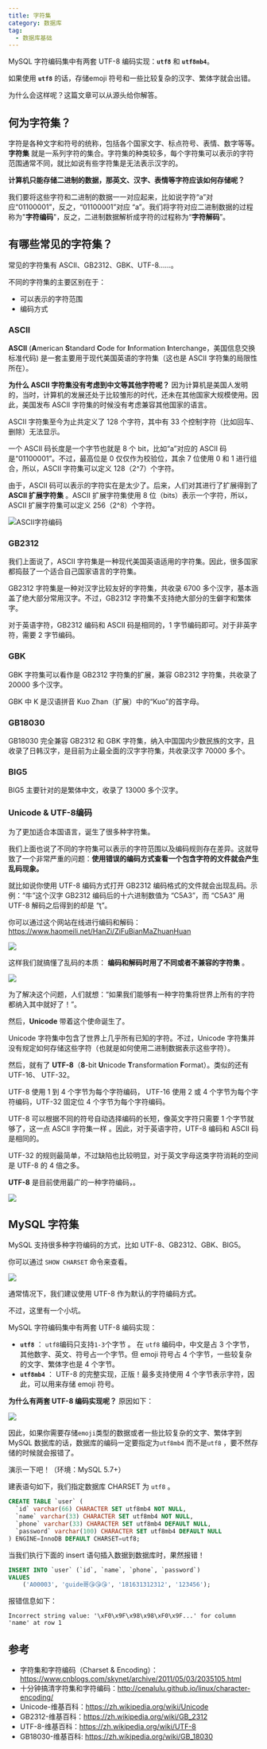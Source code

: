 ```yaml
---
title: 字符集
category: 数据库
tag:
  - 数据库基础
---
```



MySQL 字符编码集中有两套 UTF-8 编码实现：**`utf8`** 和 **`utf8mb4`**。

如果使用 **`utf8`**  的话，存储emoji 符号和一些比较复杂的汉字、繁体字就会出错。

为什么会这样呢？这篇文章可以从源头给你解答。

## 何为字符集？

字符是各种文字和符号的统称，包括各个国家文字、标点符号、表情、数字等等。 **字符集** 就是一系列字符的集合。字符集的种类较多，每个字符集可以表示的字符范围通常不同，就比如说有些字符集是无法表示汉字的。

**计算机只能存储二进制的数据，那英文、汉字、表情等字符应该如何存储呢？**

我们要将这些字符和二进制的数据一一对应起来，比如说字符“a”对应“01100001”，反之，“01100001”对应 “a”。我们将字符对应二进制数据的过程称为"**字符编码**"，反之，二进制数据解析成字符的过程称为“**字符解码**”。

## 有哪些常见的字符集？

常见的字符集有 ASCII、GB2312、GBK、UTF-8......。

不同的字符集的主要区别在于：

- 可以表示的字符范围
- 编码方式

### ASCII

**ASCII** (**A**merican **S**tandard **C**ode for **I**nformation **I**nterchange，美国信息交换标准代码) 是一套主要用于现代美国英语的字符集（这也是 ASCII 字符集的局限性所在）。

**为什么 ASCII 字符集没有考虑到中文等其他字符呢？** 因为计算机是美国人发明的，当时，计算机的发展还处于比较雏形的时代，还未在其他国家大规模使用。因此，美国发布 ASCII 字符集的时候没有考虑兼容其他国家的语言。

ASCII 字符集至今为止共定义了 128 个字符，其中有 33 个控制字符（比如回车、删除）无法显示。

一个 ASCII 码长度是一个字节也就是 8 个 bit，比如“a”对应的 ASCII 码是“01100001”。不过，最高位是 0 仅仅作为校验位，其余 7 位使用 0 和 1 进行组合，所以，ASCII 字符集可以定义 128（2^7）个字符。

由于，ASCII 码可以表示的字符实在是太少了。后来，人们对其进行了扩展得到了 **ASCII 扩展字符集** 。ASCII 扩展字符集使用 8 位（bits）表示一个字符，所以，ASCII 扩展字符集可以定义 256（2^8）个字符。

![ASCII字符编码](https://img-blog.csdnimg.cn/img_convert/c1c6375d08ca268690cef2b13591a5b4.png)

### GB2312

我们上面说了，ASCII 字符集是一种现代美国英语适用的字符集。因此，很多国家都捣鼓了一个适合自己国家语言的字符集。

GB2312 字符集是一种对汉字比较友好的字符集，共收录 6700 多个汉字，基本涵盖了绝大部分常用汉字。不过，GB2312 字符集不支持绝大部分的生僻字和繁体字。

对于英语字符，GB2312 编码和 ASCII 码是相同的，1 字节编码即可。对于非英字符，需要 2 字节编码。

### GBK

GBK 字符集可以看作是 GB2312 字符集的扩展，兼容 GB2312 字符集，共收录了 20000 多个汉字。

GBK 中 K 是汉语拼音 Kuo Zhan（扩展）中的“Kuo”的首字母。

### GB18030

GB18030 完全兼容 GB2312 和 GBK 字符集，纳入中国国内少数民族的文字，且收录了日韩汉字，是目前为止最全面的汉字字符集，共收录汉字 70000 多个。

### BIG5

BIG5 主要针对的是繁体中文，收录了 13000 多个汉字。

### Unicode & UTF-8编码

为了更加适合本国语言，诞生了很多种字符集。

我们上面也说了不同的字符集可以表示的字符范围以及编码规则存在差异。这就导致了一个非常严重的问题：**使用错误的编码方式查看一个包含字符的文件就会产生乱码现象。**

就比如说你使用 UTF-8 编码方式打开 GB2312 编码格式的文件就会出现乱码。示例：“牛”这个汉字 GB2312 编码后的十六进制数值为 “C5A3”，而 “C5A3” 用 UTF-8 解码之后得到的却是 “ţ”。

你可以通过这个网站在线进行编码和解码：https://www.haomeili.net/HanZi/ZiFuBianMaZhuanHuan

![](https://img-blog.csdnimg.cn/836c49b117ee4408871b0020b74c991d.png)

这样我们就搞懂了乱码的本质： **编码和解码时用了不同或者不兼容的字符集** 。

![](https://guide-blog-images.oss-cn-shenzhen.aliyuncs.com/javaguide/a8808cbabeea49caa3af27d314fa3c02-1.jpg)

为了解决这个问题，人们就想：“如果我们能够有一种字符集将世界上所有的字符都纳入其中就好了！”。

然后，**Unicode** 带着这个使命诞生了。

Unicode 字符集中包含了世界上几乎所有已知的字符。不过，Unicode 字符集并没有规定如何存储这些字符（也就是如何使用二进制数据表示这些字符）。

然后，就有了 **UTF-8**（**8**-bit **U**nicode **T**ransformation **F**ormat）。类似的还有 UTF-16、 UTF-32。

UTF-8 使用 1 到 4 个字节为每个字符编码， UTF-16 使用 2 或 4 个字节为每个字符编码，UTF-32 固定位 4 个字节为每个字符编码。

UTF-8 可以根据不同的符号自动选择编码的长短，像英文字符只需要 1 个字节就够了，这一点 ASCII 字符集一样 。因此，对于英语字符，UTF-8 编码和 ASCII 码是相同的。

UTF-32 的规则最简单，不过缺陷也比较明显，对于英文字母这类字符消耗的空间是 UTF-8 的 4 倍之多。

**UTF-8** 是目前使用最广的一种字符编码，。

![](https://guide-blog-images.oss-cn-shenzhen.aliyuncs.com/javaguide/1280px-Utf8webgrowth.svg.png)

## MySQL 字符集

MySQL 支持很多种字符编码的方式，比如 UTF-8、GB2312、GBK、BIG5。

你可以通过 `SHOW CHARSET` 命令来查看。

![](https://guide-blog-images.oss-cn-shenzhen.aliyuncs.com/javaguide/image-20211008164229671.png)

通常情况下，我们建议使用 UTF-8 作为默认的字符编码方式。

不过，这里有一个小坑。

MySQL 字符编码集中有两套 UTF-8 编码实现：

- **`utf8`** ： `utf8`编码只支持`1-3`个字节 。 在 `utf8` 编码中，中文是占 3 个字节，其他数字、英文、符号占一个字节。但 emoji 符号占 4 个字节，一些较复杂的文字、繁体字也是 4 个字节。
- **`utf8mb4`** ： UTF-8 的完整实现，正版！最多支持使用 4 个字节表示字符，因此，可以用来存储 emoji 符号。

**为什么有两套 UTF-8 编码实现呢？** 原因如下：

![](https://guide-blog-images.oss-cn-shenzhen.aliyuncs.com/javaguide/image-20211008164542347.png)

因此，如果你需要存储`emoji`类型的数据或者一些比较复杂的文字、繁体字到 MySQL 数据库的话，数据库的编码一定要指定为`utf8mb4` 而不是`utf8` ，要不然存储的时候就会报错了。

演示一下吧！（环境：MySQL 5.7+）

建表语句如下，我们指定数据库 CHARSET 为 `utf8` 。

```sql
CREATE TABLE `user` (
  `id` varchar(66) CHARACTER SET utf8mb4 NOT NULL,
  `name` varchar(33) CHARACTER SET utf8mb4 NOT NULL,
  `phone` varchar(33) CHARACTER SET utf8mb4 DEFAULT NULL,
  `password` varchar(100) CHARACTER SET utf8mb4 DEFAULT NULL
) ENGINE=InnoDB DEFAULT CHARSET=utf8;
```

当我们执行下面的 insert 语句插入数据到数据库时，果然报错！

```sql
INSERT INTO `user` (`id`, `name`, `phone`, `password`)
VALUES
	('A00003', 'guide哥😘😘😘', '181631312312', '123456');

```

报错信息如下：

```
Incorrect string value: '\xF0\x9F\x98\x98\xF0\x9F...' for column 'name' at row 1
```

## 参考

- 字符集和字符编码（Charset & Encoding）： https://www.cnblogs.com/skynet/archive/2011/05/03/2035105.html
- 十分钟搞清字符集和字符编码：http://cenalulu.github.io/linux/character-encoding/
- Unicode-维基百科：https://zh.wikipedia.org/wiki/Unicode
- GB2312-维基百科：https://zh.wikipedia.org/wiki/GB_2312
- UTF-8-维基百科：https://zh.wikipedia.org/wiki/UTF-8
- GB18030-维基百科: https://zh.wikipedia.org/wiki/GB_18030
